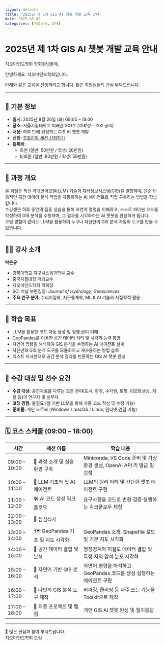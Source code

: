 ```yaml
---
layout: default
title: "2025년 제 1차 GIS AI 챗봇 개발 교육 안내"
date: 2025-08-02
categories: [학회소식, 교육]
---
```

<style>
  .customTable1 tr th {
    width: 30%;
  }

  .customTable2 tr td:nth-child(1) {
    width: 30%
  }
  .customTable2 tr td:nth-child(2) {
    width: 35%
  }
  .customTable2 tr td:nth-child(3) {
    width: 35%
  }

.button {
    display: block;
    background-color: white;
    border: 1px solid;
    border-width: 2px;
    border-color: #eae5e5;
    color: black;
    text-align: center;
    padding: 15px 20px;
    font-family: 'Noto Sans','맑은 고딕','Malgun Gothic',Arial,Helvetica,sans-serif,Lucida,'Grande','Microsoft YaHei','Hiragino Sans GB', 'SimSun', 'Meiryo';
    font-size: 20px;
}
</style>



# 2025년 제 1차 GIS AI 챗봇 개발 교육 안내

지오마인드학회 학회원님들께,  

안녕하세요. 지오마인드학회입니다.  

아래와 같은 교육을 진행하려고 합니다. 많은 회원님들의 관심 부탁드립니다.

---

## 📌 기본 정보
- **일시:** 2025년 8월 26일 (화) 09:00 – 18:00  
- **장소:** 서울시립대학교 미래관 301호 *(미확정 - 추후 공지)*  
- **내용:** 하루 만에 완성하는 GIS AI 챗봇 개발  
- **신청:** [튜토리얼 세션 신청하기](https://forms.gle/ziXCz5QgJN1CpLHv5)  
- **등록비:**  
  - 회원 (일반: 50만원 / 학생: 30만원)  
  - 비회원 (일반: 80만원 / 학생: 50만원)  

---

## 📖 과정 개요
본 과정은 최신 거대언어모델(LLM) 기술과 지리정보시스템(GIS)을 결합하여, 단순 반복적인 공간 데이터 분석 작업을 자동화하는 AI 에이전트를 직접 구축하는 방법을 학습합니다.  
수강생은 하루 동안의 집중 실습을 통해 자연어 명령을 이해하고, 스스로 파이썬 코드를 작성하여 GIS 분석을 수행하며, 그 결과를 시각화하는 AI 챗봇을 완성하게 됩니다.  
코딩 경험이 없어도 LLM을 활용하여 누구나 자신만의 GIS 분석 자동화 도구를 만들 수 있습니다.

---

## 👨‍🏫 강사 소개
**박은규**  
- 경북대학교 지구시스템과학부 교수  
- 중국지질대학 객좌교수  
- 지오마인드학회 학회장  
- SCI 저널 부편집장: *Journal of Hydrology, Geosciences*  
- **주요 연구 분야:** 수리지질학, 지구통계학, ML & AI 기술의 지질학적 활용  

---

## 🎯 학습 목표
- LLM을 활용한 코드 자동 생성 및 실행 원리 이해  
- GeoPandas를 이용한 공간 데이터 처리 및 시각화 능력 함양  
- 자연어 명령을 해석하여 GIS 분석을 수행하는 AI 에이전트 설계  
- 자신만의 GIS 분석 도구를 모듈화하고 재사용하는 방법 습득  
- 텍스트 지시만으로 공간 분석 결과를 반환하는 GIS AI 챗봇 완성  

---

## 👥 수강 대상 및 선수 요건
- **수강 대상:** 공간자료를 다루는 모든 분야(도시, 환경, 수자원, 토목, 리모트센싱, 지질 등)의 연구자 및 실무자  
- **코딩 경험:** 불필요 (웹 기반 LLM을 통해 자동 코드 작성 및 수정 가능)  
- **준비물:** 개인 노트북 (Windows / macOS / Linux, 인터넷 연결 가능)  

---

## 🗓️ 코스 스케줄 (09:00 – 18:00)

| 시간 | 세션 이름 | 학습 내용 |
|------|-----------|-----------|
| 09:00 – 10:00 | 🚀 과정 소개 및 실습 환경 구축 | Miniconda, VS Code 준비 및 가상환경 생성, OpenAI API 키 발급 및 설정 |
| 10:00 – 11:00 | 🤖 LLM 기초와 첫 AI 에이전트 | LLM의 원리 이해 및 간단한 챗봇 에이전트 구현 |
| 11:00 – 12:00 | 🛠️ AI 코드 생성 워크플로우 | 요구사항을 코드로 변환·검증·실행하는 워크플로우 체험 |
| 12:00 – 13:00 | 🍱 점심식사 | |
| 13:00 – 14:00 | 🗺️ GeoPandas 기초 및 지도 시각화 | GeoPandas 소개, Shapefile 로드 및 기본 지도 시각화 |
| 14:00 – 15:00 | 🌋 공간 데이터 결합 및 분석 | 행정경계와 지질도 데이터 결합 및 특정 지역 암석 분포 시각화 |
| 15:00 – 16:00 | 💬 자연어 기반 GIS 분석 | 자연어 명령을 해석하고 GeoPandas 코드를 생성·실행하는 에이전트 구현 |
| 16:00 – 17:00 | 🔌 나만의 GIS 분석 도구 제작 | 버퍼링, 클리핑 등 자주 쓰는 기능을 Toolkit으로 제작 |
| 17:00 – 18:00 | 🎉 최종 프로젝트 및 랩업 | 개인 GIS AI 챗봇 완성 및 질의응답 |

---

📢 많은 관심과 참여 부탁드립니다.  
지오마인드학회 드림